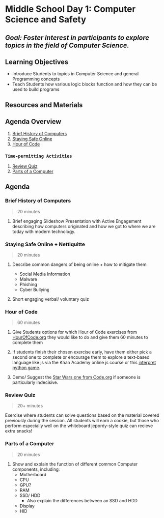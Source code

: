 # Middle School Day 1: Computer Science and Safety

## *Goal: Foster interest in participants to explore topics in the field of Computer Science.*

## Learning Objectives

- Introduce Students to topics in Computer Science and general Programming concepts
- Teach Students how various logic blocks function and how they can be used to build programs

## Resources and Materials

[//]: # (TODO)

## Agenda Overview

1. [Brief History of Computers](#brief-history-of-computers)
2. [Staying Safe Online](#staying-safe-online--nettiquitte)
4. [Hour of Code](#hour-of-code)

### `Time-permitting Activities`

1. [Review Quiz](#review-quiz)
2. [Parts of a Computer](#parts-of-a-computer)

## Agenda

### Brief History of Computers

> 20 minutes

1. Brief engaging Slideshow Presentation with Active Engagement describing how computers originated and how we got to where we are today with modern technology.

### Staying Safe Online + Nettiquitte

> 20 minutes

1. Describe common dangers of being online + how to mitigate them
    - Social Media Information
    - Malware
    - Phishing
    - Cyber Bullying

2. Short engaging verbal/ voluntary quiz

### Hour of Code

> 60 minutes

1. Give Students options for which Hour of Code exercises from [HourOfCode.org](https://hourofcode.com/us/learn) they would like to do and give them 60 minutes to complete them

2. If students finish their chosen exercise early, have them either pick a second one to complete or encourage them to explore a text-based language like js via the Khan Academy online js course or this [interpret python game](https://compute-it.toxicode.fr/?hour-of-code&progression=python).

3. Demo/ Suggest the [Star Wars one from Code.org](https://code.org/starwars) if someone is particularly indecisive.

### Review Quiz

> 20+ minutes

Exercise where students can solve questions based on the material covered previously during the session. All students will earn a cookie, but those who perform especially well on the whiteboard jepordy-style quiz can recieve extra snacks!

### Parts of a Computer

> 20 minutes

1. Show and explain the function of different common Computer components, including:
    - Motherboard
    - CPU
    - GPU?
    - RAM
    - SSD/ HDD
        - Also explain the differences between an SSD and HDD
    - Display
    - HID